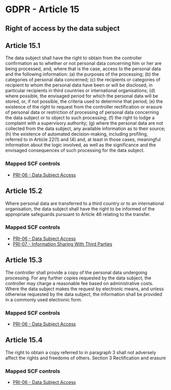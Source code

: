 # GDPR - Article 15
## Right of access by the data subject

## Article 15.1
The data subject shall have the right to obtain from the controller confirmation as to whether or not personal data concerning him or her are being processed, and, where that is the case, access to the personal data and the following information:
(a) the purposes of the processing;
(b) the categories of personal data concerned;
(c) the recipients or categories of recipient to whom the personal data have been or will be disclosed, in particular recipients in third countries or international organisations;
(d) where possible, the envisaged period for which the personal data will be stored, or, if not possible, the criteria used to determine that period;
(e) the existence of the right to request from the controller rectification or erasure of personal data or restriction of processing of personal data concerning the data subject or to object to such processing;
(f) the right to lodge a complaint with a supervisory authority;
(g) where the personal data are not collected from the data subject, any available information as to their source;
(h) the existence of automated decision-making, including profiling, referred to in Article 22(1) and (4) and, at least in those cases, meaningful information about the logic involved, as well as the significance and the envisaged consequences of such processing for the data subject.

### Mapped SCF controls
- [PRI-06 - Data Subject Access](../scf/pri-06-datasubjectaccess.md)
## Article 15.2
Where personal data are transferred to a third country or to an international organisation, the data subject shall have the right to be informed of the appropriate safeguards pursuant to Article 46 relating to the transfer.

### Mapped SCF controls
- [PRI-06 - Data Subject Access](../scf/pri-06-datasubjectaccess.md)
- [PRI-07 - Information Sharing With Third Parties](../scf/pri-07-informationsharingwiththirdparties.md)
## Article 15.3
The controller shall provide a copy of the personal data undergoing processing. For any further copies requested by the data subject, the controller may charge a reasonable fee based on administrative costs. Where the data subject makes the request by electronic means, and unless otherwise requested by the data subject, the information shall be provided in a commonly used electronic form.

### Mapped SCF controls
- [PRI-06 - Data Subject Access](../scf/pri-06-datasubjectaccess.md)
## Article 15.4
The right to obtain a copy referred to in paragraph 3 shall not adversely affect the rights and freedoms of others.
<span class="expanded">Section 3
<span class="bold"><span class="expanded">Rectification and erasure

### Mapped SCF controls
- [PRI-06 - Data Subject Access](../scf/pri-06-datasubjectaccess.md)